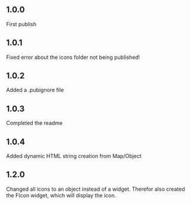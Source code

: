 ## 1.0.0
First publish

## 1.0.1
Fixed error about the icons folder not being published!

## 1.0.2
Added a .pubignore file

## 1.0.3
Completed the readme

## 1.0.4
Added dynamic HTML string creation from Map/Object

## 1.2.0
Changed all icons to an object instead of a widget.
Therefor also created the FIcon widget, which will display the icon.